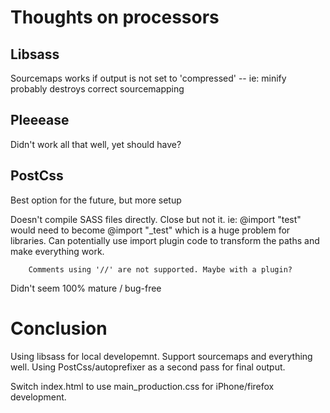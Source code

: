Thoughts on processors
================

Libsass
--------
Sourcemaps works if output is not set to 'compressed' 		-- ie: minify probably destroys correct sourcemapping

Pleeease
---------
Didn't work all that well, yet should have?

PostCss
---------
Best option for the future, but more setup

Doesn't compile SASS files directly. Close but not it. 
	ie: @import "test" would need to become @import "_test" which is a huge problem for libraries. Can potentially use import
	 	plugin code to transform the paths and make everything work.
	 	
	 	Comments using '//' are not supported. Maybe with a plugin?
	 	 
Didn't seem 100% mature / bug-free


Conclusion
=======

Using libsass for local developemnt. Support sourcemaps and everything well.
Using PostCss/autoprefixer as a second pass for final output.

Switch index.html to use main_production.css for iPhone/firefox development.
